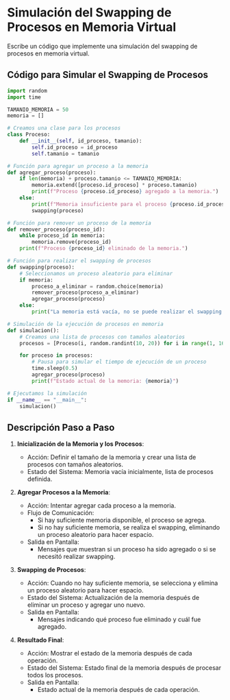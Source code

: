 # Simulación del Swapping de Procesos en Memoria Virtual

Escribe un código que implemente una simulación del swapping de procesos en memoria virtual.

## Código para Simular el Swapping de Procesos

```python
import random
import time

TAMANIO_MEMORIA = 50
memoria = []

# Creamos una clase para los procesos
class Proceso:
    def __init__(self, id_proceso, tamanio):
        self.id_proceso = id_proceso
        self.tamanio = tamanio

# Función para agregar un proceso a la memoria
def agregar_proceso(proceso):
    if len(memoria) + proceso.tamanio <= TAMANIO_MEMORIA:
        memoria.extend([proceso.id_proceso] * proceso.tamanio)
        print(f"Proceso {proceso.id_proceso} agregado a la memoria.")
    else:
        print(f"Memoria insuficiente para el proceso {proceso.id_proceso}. Necesita swapping.")
        swapping(proceso)

# Función para remover un proceso de la memoria
def remover_proceso(proceso_id):
    while proceso_id in memoria:
        memoria.remove(proceso_id)
    print(f"Proceso {proceso_id} eliminado de la memoria.")

# Función para realizar el swapping de procesos
def swapping(proceso):
    # Seleccionamos un proceso aleatorio para eliminar
    if memoria:
        proceso_a_eliminar = random.choice(memoria)
        remover_proceso(proceso_a_eliminar)
        agregar_proceso(proceso)
    else:
        print("La memoria está vacía, no se puede realizar el swapping.")

# Simulación de la ejecución de procesos en memoria
def simulacion():
    # Creamos una lista de procesos con tamaños aleatorios
    procesos = [Proceso(i, random.randint(10, 20)) for i in range(1, 16)]

    for proceso in procesos:
        # Pausa para simular el tiempo de ejecución de un proceso
        time.sleep(0.5)
        agregar_proceso(proceso)
        print(f"Estado actual de la memoria: {memoria}")

# Ejecutamos la simulación
if __name__ == "__main__":
    simulacion()
```

## Descripción Paso a Paso

1. **Inicialización de la Memoria y los Procesos**:

   - Acción: Definir el tamaño de la memoria y crear una lista de procesos con tamaños aleatorios.
   - Estado del Sistema: Memoria vacía inicialmente, lista de procesos definida.

2. **Agregar Procesos a la Memoria**:

   - Acción: Intentar agregar cada proceso a la memoria.
   - Flujo de Comunicación:
     - Si hay suficiente memoria disponible, el proceso se agrega.
     - Si no hay suficiente memoria, se realiza el swapping, eliminando un proceso aleatorio para hacer espacio.
   - Salida en Pantalla:
     - Mensajes que muestran si un proceso ha sido agregado o si se necesitó realizar swapping.

3. **Swapping de Procesos**:

   - Acción: Cuando no hay suficiente memoria, se selecciona y elimina un proceso aleatorio para hacer espacio.
   - Estado del Sistema: Actualización de la memoria después de eliminar un proceso y agregar uno nuevo.
   - Salida en Pantalla:
     - Mensajes indicando qué proceso fue eliminado y cuál fue agregado.

4. **Resultado Final**:

   - Acción: Mostrar el estado de la memoria después de cada operación.
   - Estado del Sistema: Estado final de la memoria después de procesar todos los procesos.
   - Salida en Pantalla:
     - Estado actual de la memoria después de cada operación.
